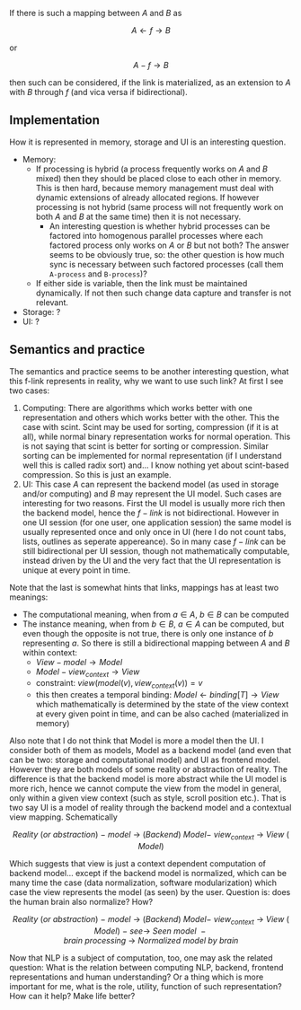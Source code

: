 If there is such a mapping between $A$ and $B$ as

$$
A \leftarrow f \rightarrow B
$$

or

$$
A - f \rightarrow B
$$

then such can be considered, if the link is materialized, as an extension to $A$ with $B$ through $f$ 
(and vica versa if bidirectional). 

## Implementation

How it is represented in memory, storage and UI is an interesting question.

- Memory: 
  - If processing is hybrid (a process frequently works on $A$ and $B$ mixed) then they should be placed close to each other
    in memory. This is then hard, because memory management must deal with dynamic extensions of already allocated regions.
    If however processing is not hybrid (same process will not frequently work on both $A$ and $B$ at the same time) then it
    is not necessary.
    - An interesting question is whether hybrid processes can be factored into homogenous parallel processes where each factored
      process only works on $A$ or $B$ but not both? The answer seems to be obviously true, so: the other question is how much
      sync is necessary between such factored processes (call them `A-process` and `B-process`)?
  - If either side is variable, then the link must be maintained dynamically. If not then such 
    change data capture and transfer is not relevant.
- Storage: ?
- UI: ?

## Semantics and practice

The semantics and practice seems to be another interesting question, what this f-link represents in reality, why we want to use such 
link? At first I see two cases:

1. Computing: There are algorithms which works better with one representation and others which works better with the other. This the
   case with scint. Scint may be used for sorting, compression (if it is at all), while normal binary representation works for normal
   operation. This is not saying that scint is better for sorting or compression. Similar sorting can be implemented for normal
   representation (if I understand well this is called radix sort) and... I know nothing yet about scint-based compression. So this is
   just an example.
2. UI: This case $A$ can represent the backend model (as used in storage and/or computing) and $B$ may represent the UI model. Such cases
   are interesting for two reasons. First the UI model is usually more rich then the backend model, hence the $f-link$ is not bidirectional.
   However in one UI session (for one user, one application session) the same model is usually represented once and only once in UI (here
   I do not count tabs, lists, outlines as seperate appereance). So in many case $f-link$ can be still bidirectional per UI session, though
   not mathematically computable, instead driven by the UI and the very fact that the UI representation is unique at every point in time.

Note that the last is somewhat hints that links, mappings has at least two meanings: 
 - The computational meaning, when from $a ∈ A$, $b ∈ B$ can  be computed
 - The instance meaning, when from $b ∈ B$, $a ∈ A$ can be computed, but even though the opposite is not true, there is only one instance of $b$ representing $a$. So there is still a bidirectional mapping between $A$ and $B$ within context:
    - $View  - model \rightarrow Model$
    - $Model  - view_{context} \rightarrow View$
    - constraint: $view( model(v), view_{context}(v) ) = v$
    - this then creates a temporal binding: $Model \leftarrow binding[T] \rightarrow View$ which mathematically is determined by the state of the
      view context at every given point in time, and can be also cached (materialized in memory)

Also note that I do not think that Model is more a model then the UI. I consider both of them as models, Model as a backend model (and even that can be two: storage and computational model) and UI as frontend model. However they are both models of some reality or abstraction of reality. The difference is that the backend model is more abstract while the UI model is more rich, hence we cannot compute the view from the model in general, only within a given view context (such as style, scroll position etc.). That is two say UI is a model of reality through the backend model and a contextual view mapping. Schematically

$$
Reality\ (or \ abstraction)\ -\ model\ \rightarrow\ (Backend)\ Model -\ view_{context}\ \rightarrow\ View\ (Model)
$$

Which suggests that view is just a context dependent computation of backend model... except if the backend model is normalized, which can be many time the case (data normalization, software modularization) which case the view represents the model (as seen) by the user. Question is: does the human brain also normalize? How?

$$
Reality\ (or \ abstraction)\ -\ model\ \rightarrow\ (Backend)\ Model -\ view_{context}\ \rightarrow\ View\ (Model)\ -\ see \rightarrow\ Seen\ model\ - brain\ processing\ \rightarrow\ Normalized\ model\ by\ brain
$$

Now that NLP is a subject of computation, too, one may ask the related question: What is the relation between computing NLP, backend, frontend representations and human understanding? Or a thing which is more important for me, what is the role, utility, function of such representation? How can it help? Make life better?
